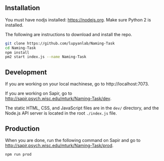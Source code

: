 ## Installation

You must have nodjs installed: https://nodejs.org. Make sure Python 2 is installed.

The following are instructions to download and install the repo.

```sh
git clone https://github.com/lupyanlab/Naming-Task
cd Naming-Task
npm install
pm2 start index.js --name Naming-Task
```

## Development

If you are working on your local machinese, go to http://localhost:7073.

If you are working on Sapir, go to http://sapir.psych.wisc.edu/mturk/Naming-Task/dev.

The static HTML, CSS, and JavaScript files are in the `dev/` directory, and the Node.js API server is located in the root `./index.js` file.

## Production

When you are done, run the following command on Sapir and go to http://sapir.psych.wisc.edu/mturk/Naming-Task/prod.

```sh
npm run prod
```

